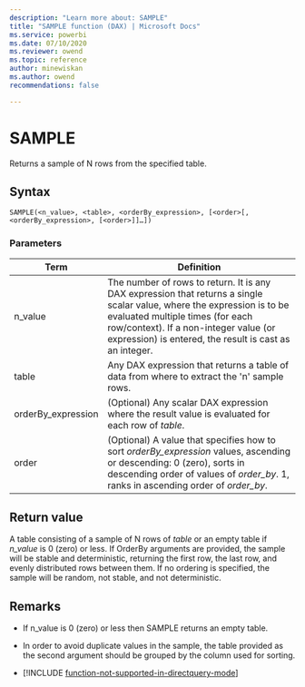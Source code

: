 ```yaml
---
description: "Learn more about: SAMPLE"
title: "SAMPLE function (DAX) | Microsoft Docs"
ms.service: powerbi 
ms.date: 07/10/2020
ms.reviewer: owend
ms.topic: reference
author: minewiskan
ms.author: owend 
recommendations: false

---
```

# SAMPLE

Returns a sample of N rows from the specified table.  
  
## Syntax  
  
```dax
SAMPLE(<n_value>, <table>, <orderBy_expression>, [<order>[, <orderBy_expression>, [<order>]]…])  
```
  
### Parameters  

|Term|Definition|  
|---------|---------|
|n_value       |  The number of rows to return. It is any DAX expression that returns a single scalar value, where the expression is to be evaluated multiple times (for each row/context). If a non-integer value (or expression) is entered, the result is cast as an integer.         |
|table     |   Any DAX expression that returns a table of data from where to extract the 'n' sample rows.       |
|orderBy_expression      |   (Optional) Any scalar DAX expression where the result value is evaluated for each row of *table*.        |
|order       |  (Optional) A value that specifies how to sort *orderBy_expression* values, ascending or descending: 0 (zero), sorts in descending order of values of *order_by*. 1, ranks in ascending order of *order_by*.     |
  
## Return value

A table consisting of a sample of N rows of *table* or an empty table if *n_value* is 0 (zero) or less. If OrderBy arguments are provided, the sample will be stable and deterministic, returning the first row, the last row, and evenly distributed rows between them. If no ordering is specified, the sample will be random, not stable, and not deterministic.  
  
## Remarks  
  
- If n_value is 0 (zero) or less then SAMPLE returns an empty table.  

- In order to avoid duplicate values in the sample, the table provided as the second argument should be grouped by the column used for sorting.

- [!INCLUDE [function-not-supported-in-directquery-mode](includes/function-not-supported-in-directquery-mode.md)]
